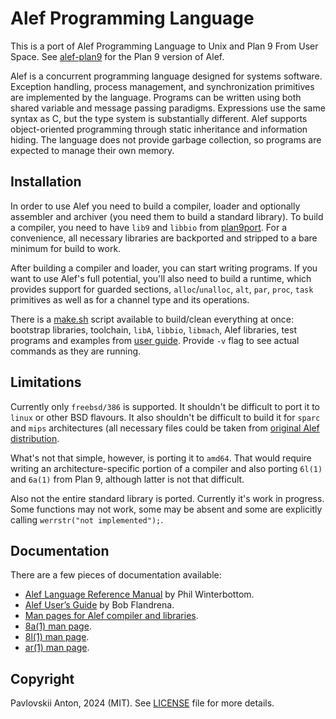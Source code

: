 # Alef Programming Language

This is a port of Alef Programming Language to Unix and Plan 9 From User Space. See [alef-plan9](https://github.com/anton2920/alef-plan9) for the Plan 9 version of Alef.

Alef is a concurrent programming language designed for systems software. Exception handling, process management, and synchronization primitives are implemented by the language. Programs can be written using both shared variable and message passing paradigms. Expressions use the same syntax as C, but the type system is substantially different. Alef supports object-oriented programming through static inheritance and information hiding. The language does not provide garbage collection, so programs are expected to manage their own memory.

## Installation

In order to use Alef you need to build a compiler, loader and optionally assembler and archiver (you need them to build a standard library). To build a compiler, you need to have `lib9` and `libbio` from [plan9port](https://github.com/9fans/plan9port). For a convenience, all necessary libraries are backported and stripped to a bare minimum for build to work.

After building a compiler and loader, you can start writing programs. If you want to use Alef's full potential, you'll also need to build a runtime, which provides support for guarded sections, `alloc`/`unalloc`, `alt`,  `par`, `proc`, `task` primitives as well as for a channel type and its operations.

There is a [make.sh](make.sh) script available to build/clean everything at once: bootstrap libraries, toolchain, `libA`, `libbio`, `libmach`, Alef libraries, test programs and examples from [user guide](doc/ug.pdf). Provide `-v` flag to see actual commands as they are running.

## Limitations

Currently only `freebsd/386` is supported. It shouldn't be difficult to port it to `linux` or other BSD flavours. It also shouldn't be difficult to build it for `sparc` and `mips` architectures (all necessary files could be taken from [original Alef distribution](https://github.com/anton2920/alef-plan9).

What's not that simple, however, is porting it to `amd64`. That would require writing an architecture-specific portion of a compiler and also porting `6l(1)` and `6a(1)` from Plan 9, although latter is not that difficult.

Also not the entire standard library is ported. Currently it's work in progress. Some functions may not work, some may be absent and some are explicitly calling `werrstr("not implemented");`.

## Documentation

There are a few pieces of documentation available:

- [Alef Language Reference Manual](doc/alef.pdf) by Phil Winterbottom.
- [Alef User’s Guide](doc/ug.pdf) by Bob Flandrena.
- [Man pages for Alef compiler and libraries](man/).
- [8a(1) man page](https://9p.io/magic/man2html/1/8a).
- [8l(1) man page](https://9p.io/magic/man2html/1/8l).
- [ar(1) man page](https://9p.io/magic/man2html/1/ar).

## Copyright

Pavlovskii Anton, 2024 (MIT). See [LICENSE](LICENSE) file for more details.
